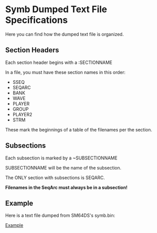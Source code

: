 # Symb Dumped Text File Specifications
Here you can find how the dumped text file is organized.

## Section Headers
Each section header begins with a :SECTIONNAME

In a file, you must have these section names in this order:

* SSEQ
* SEQARC
* BANK
* WAVE
* PLAYER
* GROUP
* PLAYER2
* STRM

These mark the beginnings of a table of the filenames per the section.

## Subsections
Each subsection is marked by a ~SUBSECTIONNAME

SUBSECTIONNAME will be the name of the subsection.

The ONLY section with subsections is SEQARC.


__Filenames in the SeqArc must always be in a subsection!__

## Example
Here is a text file dumped from SM64DS's symb.bin:

[Example](../exampleSymbText.txt)

